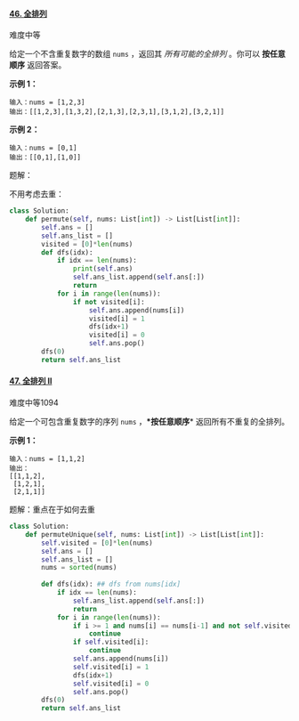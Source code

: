 #### [46. 全排列](https://leetcode.cn/problems/permutations/)

难度中等

给定一个不含重复数字的数组 `nums` ，返回其 *所有可能的全排列* 。你可以 **按任意顺序** 返回答案。

 

**示例 1：**

```
输入：nums = [1,2,3]
输出：[[1,2,3],[1,3,2],[2,1,3],[2,3,1],[3,1,2],[3,2,1]]
```

**示例 2：**

```
输入：nums = [0,1]
输出：[[0,1],[1,0]]
```



题解：

不用考虑去重：

```python
class Solution:
    def permute(self, nums: List[int]) -> List[List[int]]:
        self.ans = []
        self.ans_list = []
        visited = [0]*len(nums)
        def dfs(idx):
            if idx == len(nums):
                print(self.ans)
                self.ans_list.append(self.ans[:])
                return 
            for i in range(len(nums)):
                if not visited[i]:
                    self.ans.append(nums[i])
                    visited[i] = 1
                    dfs(idx+1)
                    visited[i] = 0
                    self.ans.pop()
        dfs(0)
        return self.ans_list
```







#### [47. 全排列 II](https://leetcode.cn/problems/permutations-ii/)

难度中等1094

给定一个可包含重复数字的序列 `nums` ，**\*按任意顺序*** 返回所有不重复的全排列。

 

**示例 1：**

```
输入：nums = [1,1,2]
输出：
[[1,1,2],
 [1,2,1],
 [2,1,1]]
```



题解：重点在于如何去重

```python
class Solution:
    def permuteUnique(self, nums: List[int]) -> List[List[int]]:
        self.visited = [0]*len(nums)
        self.ans = []
        self.ans_list = []
        nums = sorted(nums)
        
        def dfs(idx): ## dfs from nums[idx]
            if idx == len(nums):
                self.ans_list.append(self.ans[:])
                return 
            for i in range(len(nums)):
                if i >= 1 and nums[i] == nums[i-1] and not self.visited[i-1]:
                    continue
                if self.visited[i]:
                    continue
                self.ans.append(nums[i])
                self.visited[i] = 1
                dfs(idx+1)
                self.visited[i] = 0
                self.ans.pop()
        dfs(0)
        return self.ans_list
```

